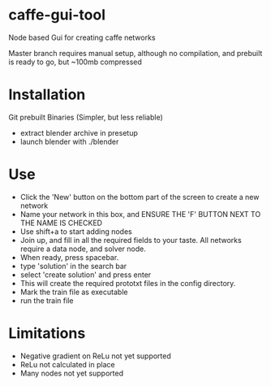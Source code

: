 caffe-gui-tool
==============

Node based Gui for creating caffe networks

Master branch requires manual setup, although no compilation, and prebuilt is ready to go, but ~100mb compressed

Installation
==============

Git prebuilt Binaries (Simpler, but less reliable)
- extract blender archive in presetup
- launch blender with ./blender

Use
============
- Click the 'New' button on the bottom part of the screen to create a new network
- Name your network in this box, and ENSURE THE 'F' BUTTON NEXT TO THE NAME IS CHECKED
- Use shift+a to start adding nodes
- Join up, and fill in all the required fields to your taste. All networks require a data node, and solver node.
- When ready, press spacebar.
- type 'solution' in the search bar
- select 'create solution' and press enter
- This will create the required prototxt files in the config directory.
- Mark the train file as executable
- run the train file


Limitations
=============
- Negative gradient on ReLu not yet supported
- ReLu not calculated in place
- Many nodes not yet supported
